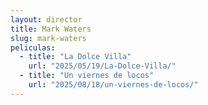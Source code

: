 ```yaml
---
layout: director
title: Mark Waters
slug: mark-waters
peliculas:
  - title: "La Dolce Villa"
    url: "2025/05/19/La-Dolce-Villa/"
  - title: "Un viernes de locos"
    url: "2025/08/18/un-viernes-de-locos/"
---
```

